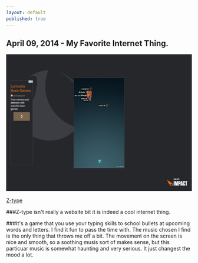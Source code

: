 ```yaml
---
layout: default
published: true
---
```


## April 09, 2014 - My Favorite Internet Thing.

![](/img/blog13.png)

[Z-type](http://www.phoboslab.org/z-type)

###Z-type isn't really a website bit it is indeed a cool internet thing. 

###It's a game that you use your typing skills to school bullets at upcoming words and letters. I find it fun to pass the time with. The music chosen I find is the only thing that throws me off a bit. The movement on the screen is nice and smooth, so a soothing musis sort of makes sense, but this particuar music is somewhat haunting and very serious. It just changest the mood a lot.
